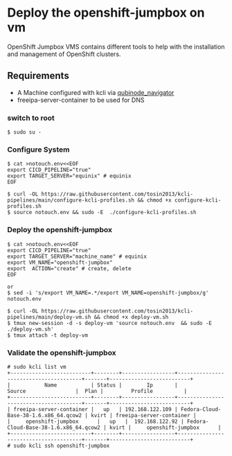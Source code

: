 # Deploy the openshift-jumpbox on vm

OpenShift Jumpbox VMS contains different tools to help with the installation and management of OpenShift clusters.

## Requirements
* A Machine configured with kcli via [qubinode_navigator](https://github.com/tosin2013/qubinode_navigator)
* freeipa-server-container to be used for DNS

### switch to root
```
$ sudo su - 
```

### Configure System 
```
$ cat >notouch.env<<EOF
export CICD_PIPELINE="true" 
export TARGET_SERVER="equinix" # equinix 
EOF

$ curl -OL https://raw.githubusercontent.com/tosin2013/kcli-pipelines/main/configure-kcli-profiles.sh && chmod +x configure-kcli-profiles.sh
$ source notouch.env && sudo -E  ./configure-kcli-profiles.sh 
```

### Deploy the openshift-jumpbox
```
$ cat >notouch.env<<EOF
export CICD_PIPELINE="true" 
export TARGET_SERVER="machine_name" # equinix 
export VM_NAME="openshift-jumpbox"
export  ACTION="create" # create, delete
EOF

or 
$ sed -i 's/export VM_NAME=.*/export VM_NAME=openshift-jumpbox/g' notouch.env

$ curl -OL https://raw.githubusercontent.com/tosin2013/kcli-pipelines/main/deploy-vm.sh && chmod +x deploy-vm.sh
$ tmux new-session -d -s deploy-vm 'source notouch.env  && sudo -E  ./deploy-vm.sh'
$ tmux attach -t deploy-vm
```

### Validate the openshift-jumpbox
```
# sudo kcli list vm 
+--------------------------+--------+-----------------+---------------------------------------+-------+--------------------------+
|           Name           | Status |        Ip       |                 Source                |  Plan |         Profile          |
+--------------------------+--------+-----------------+---------------------------------------+-------+--------------------------+
| freeipa-server-container |   up   | 192.168.122.109 | Fedora-Cloud-Base-38-1.6.x86_64.qcow2 | kvirt | freeipa-server-container |
|     openshift-jumpbox      |   up   |  192.168.122.92 | Fedora-Cloud-Base-38-1.6.x86_64.qcow2 | kvirt |     openshift-jumpbox      |
+--------------------------+--------+-----------------+---------------------------------------+-------+--------------------------+
# sudo kcli ssh openshift-jumpbox
```